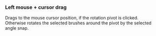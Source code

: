 ### Left mouse + cursor drag
Drags to the mouse cursor position, if the rotation pivot is clicked. Otherwise rotates the selected brushes around the pivot by the selected angle snap.
